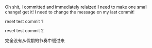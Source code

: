 Oh shit, I committed and immediately relaized I need to make one small change!
get it!
I need to change the message on my last commit!

reset test commit 1

reset test commit 2

完全没有从假期的节奏中缓过来
